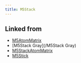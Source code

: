 ```yaml
---
title: M5Stack
---
```



## Linked from

* [M5AtomMatrix](/M5AtomMatrix)
* [M5Stack Gray](/M5Stack Gray)
* [M5StackAtomMatrix](/M5StackAtomMatrix)
* [M5Stick](/M5Stick)


